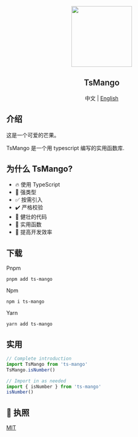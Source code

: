 <p align="center">
  <img height="160px" src="https://tianyuhao.cn/images/ts-mango/ts-mango.svg">
  <h2 align="center" style="font-weight: 600">TsMango</h2>
</p>

<p align="center">
  中文 | <a href="https://github.com/ts-mango/ts-mango/blob/master/README.en-US.md">English</a>
</p>

## 介绍

这是一个可爱的芒果。

TsMango 是一个用 typescript 编写的实用函数库.

## 为什么 TsMango?

- 🔥 使用 TypeScript
- 🔔 强类型
- ✅ 按需引入
- ✔️ 严格校验
- 💪 健壮的代码
- 🚩 实用函数
- 🚀 提高开发效率

## 下载

Pnpm

```shell
pnpm add ts-mango
```

Npm

```shell
npm i ts-mango
```

Yarn

```shell
yarn add ts-mango
```

## 实用

```ts
// Complete introduction
import TsMango from 'ts-mango'
TsMango.isNumber()

// Import in as needed
import { isNumber } from 'ts-mango'
isNumber()
```

## 💬 执照

[MIT](https://github.com/ts-mango/ts-mango/blob/master/LICENSE)
